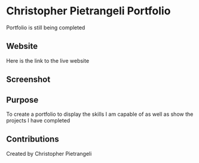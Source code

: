 # Christopher Pietrangeli Portfolio 

Portfolio is still being completed

## Website
Here is the link to the live website

## Screenshot

## Purpose 
To create a portfolio to display the skills I am capable of as well as show the projects I have completed

## Contributions
Created by Christopher Pietrangeli
